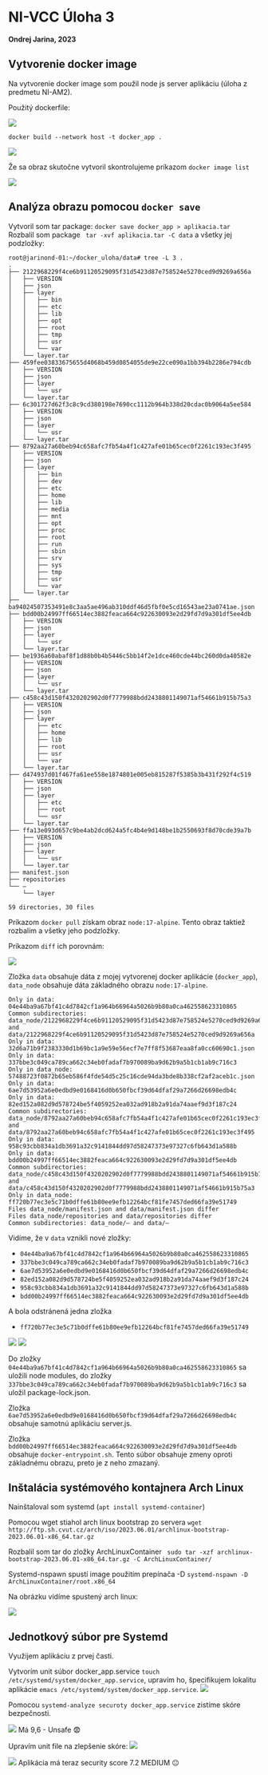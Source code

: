 # NI-VCC Úloha 3
**Ondrej Jarina, 2023**

## Vytvorenie docker image
Na vytvorenie docker image som použil node js server aplikáciu (úloha z predmetu NI-AM2).

Použitý dockerfile:

![](img/dockerfile.png)

`docker build --network host -t docker_app .`

![](img/docker_build.png)

Že sa obraz skutočne vytvoril skontrolujeme príkazom `docker image list`

![](img/image_list.png)

## Analýza obrazu pomocou `docker save`
Vytvoril som tar package: `docker save docker_app > aplikacia.tar` <br>
Rozbalil som package ` tar -xvf aplikacia.tar -C data` a všetky jej podzložky:
```
root@jarinond-01:~/docker_uloha/data# tree -L 3 .
.
├── 2122968229f4ce6b91120529095f31d5423d87e758524e5270ced9d9269a656a
│   ├── VERSION
│   ├── json
│   ├── layer
│   │   ├── bin
│   │   ├── etc
│   │   ├── lib
│   │   ├── opt
│   │   ├── root
│   │   ├── tmp
│   │   ├── usr
│   │   └── var
│   └── layer.tar
├── 459fee03833675655d4068b459d0854055de9e22ce090a1bb394b2286e794cdb
│   ├── VERSION
│   ├── json
│   ├── layer
│   │   └── usr
│   └── layer.tar
├── 6c301727d62f3c8c9cd380198e7690cc1112b964b338d20cdac0b9064a5ee584
│   ├── VERSION
│   ├── json
│   ├── layer
│   │   └── usr
│   └── layer.tar
├── 8792aa27a60beb94c658afc7fb54a4f1c427afe01b65cec0f2261c193ec3f495
│   ├── VERSION
│   ├── json
│   ├── layer
│   │   ├── bin
│   │   ├── dev
│   │   ├── etc
│   │   ├── home
│   │   ├── lib
│   │   ├── media
│   │   ├── mnt
│   │   ├── opt
│   │   ├── proc
│   │   ├── root
│   │   ├── run
│   │   ├── sbin
│   │   ├── srv
│   │   ├── sys
│   │   ├── tmp
│   │   ├── usr
│   │   └── var
│   └── layer.tar
├── ba94024507353491e8c3aa5ae496ab310ddf46d5fbf0e5cd16543ae23a0741ae.json
├── bdd00b24997ff66514ec3882feaca664c922630093e2d29fd7d9a301df5ee4db
│   ├── VERSION
│   ├── json
│   ├── layer
│   │   └── usr
│   └── layer.tar
├── be1936a60abaf8f1d88b0b4b5446c5bb14f2e1dce460cde44bc260d0da40582e
│   ├── VERSION
│   ├── json
│   ├── layer
│   │   └── usr
│   └── layer.tar
├── c458c43d150f4320202902d0f7779988bdd2438801149071af54661b915b75a3
│   ├── VERSION
│   ├── json
│   ├── layer
│   │   ├── etc
│   │   ├── home
│   │   ├── lib
│   │   ├── root
│   │   ├── usr
│   │   └── var
│   └── layer.tar
├── d474937d01f467fa61ee558e1874801e005eb815287f5385b3b431f292f4c519
│   ├── VERSION
│   ├── json
│   ├── layer
│   │   ├── etc
│   │   ├── root
│   │   └── usr
│   └── layer.tar
├── ffa13e093d657c9be4ab2dcd624a5fc4b4e9d148be1b2550693f8d70cde39a7b
│   ├── VERSION
│   ├── json
│   ├── layer
│   │   └── usr
│   └── layer.tar
├── manifest.json
├── repositories
└── –
    └── layer

59 directories, 30 files

```
Príkazom `docker pull` získam obraz `node:17-alpine`. Tento obraz taktiež rozbalím
a všetky jeho podzložky.

Príkazom `diff` ich porovnám:

![](img/diff.png)

Zložka `data` obsahuje dáta z mojej vytvorenej docker aplikácie (`docker_app`), `data_node` obsahuje dáta základného obrazu `node:17-alpine`.
```
Only in data: 04e44ba9a67bf41c4d7842cf1a964b66964a5026b9b80a0ca462558623310865
Common subdirectories: data_node/2122968229f4ce6b91120529095f31d5423d87e758524e5270ced9d9269a656a and data/2122968229f4ce6b91120529095f31d5423d87e758524e5270ced9d9269a656a
Only in data: 32d6a71b9f2383330d1b69bc1a9e59e56ecf7e7ff8f53687eaa8fa0cc60690c1.json
Only in data: 337bbe3c049ca789ca662c34eb0fadaf7b970089ba9d62b9a5b1cb1ab9c716c3
Only in data_node: 57488723f0872b65eb586f4fde54d5c25c16cde94da3bde8b338cf2af2aceb1c.json
Only in data: 6ae7d53952a6e0edbd9e0168416d0b650fbcf39d64dfaf29a7266d26698edb4c
Only in data: 82ed152a082d9d578724be5f4059252ea032ad918b2a91da74aaef9d3f187c24
Common subdirectories: data_node/8792aa27a60beb94c658afc7fb54a4f1c427afe01b65cec0f2261c193ec3f495 and data/8792aa27a60beb94c658afc7fb54a4f1c427afe01b65cec0f2261c193ec3f495
Only in data: 958c93cbb834a1db3691a32c9141844dd97d58247373e97327c6fb643d1a588b
Only in data: bdd00b24997ff66514ec3882feaca664c922630093e2d29fd7d9a301df5ee4db
Common subdirectories: data_node/c458c43d150f4320202902d0f7779988bdd2438801149071af54661b915b75a3 and data/c458c43d150f4320202902d0f7779988bdd2438801149071af54661b915b75a3
Only in data_node: ff720b77ec3e5c71b0dffe61b80ee9efb12264bcf81fe7457ded66fa39e51749
Files data_node/manifest.json and data/manifest.json differ
Files data_node/repositories and data/repositories differ
Common subdirectories: data_node/– and data/–
```
Vidíme, že v `data` vznikli nové zložky:
- `04e44ba9a67bf41c4d7842cf1a964b66964a5026b9b80a0ca462558623310865`
- `337bbe3c049ca789ca662c34eb0fadaf7b970089ba9d62b9a5b1cb1ab9c716c3`
- `6ae7d53952a6e0edbd9e0168416d0b650fbcf39d64dfaf29a7266d26698edb4c`
- `82ed152a082d9d578724be5f4059252ea032ad918b2a91da74aaef9d3f187c24`
- `958c93cbb834a1db3691a32c9141844dd97d58247373e97327c6fb643d1a588b`
- `bdd00b24997ff66514ec3882feaca664c922630093e2d29fd7d9a301df5ee4db`

A bola odstránená jedna zložka
- `ff720b77ec3e5c71b0dffe61b80ee9efb12264bcf81fe7457ded66fa39e51749`

![](img/files1.png)
![](img/files2.png)

Do zložky `04e44ba9a67bf41c4d7842cf1a964b66964a5026b9b80a0ca462558623310865` sa uložili node modules,
do zložky `337bbe3c049ca789ca662c34eb0fadaf7b970089ba9d62b9a5b1cb1ab9c716c3` sa uložil package-lock.json.

Zložka `6ae7d53952a6e0edbd9e0168416d0b650fbcf39d64dfaf29a7266d26698edb4c` obsahuje samotnú aplikáciu server.js.

Zložka `bdd00b24997ff66514ec3882feaca664c922630093e2d29fd7d9a301df5ee4db` obsahuje `docker-entrypoint.sh`. Tento súbor obsahuje zmeny oproti základnému obrazu, preto je z neho zmazaný.

## Inštalácia systémového kontajnera Arch Linux

Nainštaloval som systemd (`apt install systemd-container`)

Pomocou wget stiahol arch linux bootstrap zo servera `wget http://ftp.sh.cvut.cz/arch/iso/2023.06.01/archlinux-bootstrap-2023.06.01-x86_64.tar.gz`

Rozbalil som tar do zložky ArchLinuxContainer ` sudo tar -xzf archlinux-bootstrap-2023.06.01-x86_64.tar.gz -C ArchLinuxContainer/`

Systemd-nspawn spustí image použitím prepínača -D `systemd-nspawn -D ArchLinuxContainer/root.x86_64`

Na obrázku vidíme spustený arch linux:

![](img/arch_works.png)

## Jednotkový súbor pre Systemd

Využijem aplikáciu z prvej časti.

Vytvorím unit súbor docker_app.service `touch /etc/systemd/system/docker_app.service`, upravím ho, špecifikujem lokalitu aplikácie `emacs /etc/systemd/system/docker_app.service`.
![](img/emacs1.png)

Pomocou `systemd-analyze securoty docker_app.service` zistíme skóre bezpečnosti.

![](img/security_score.png)
Má 9,6 - Unsafe 😨

Upravím unit file na zlepšenie skóre:
![](img/emacs2.png)


![](img/security_score2.png)
Aplikácia má teraz security score 7.2 MEDIUM 😐
